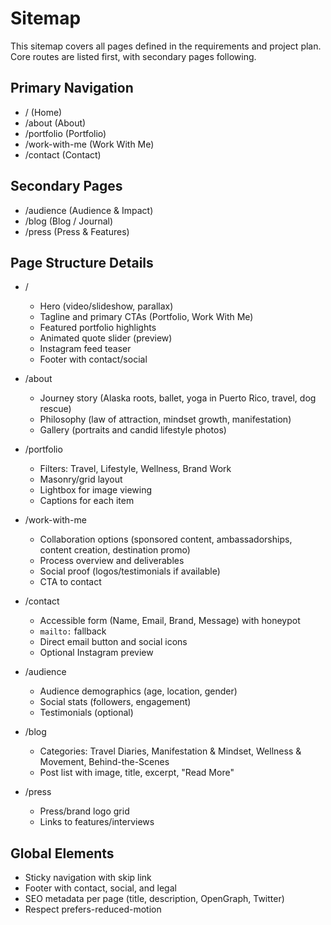 # Sitemap

This sitemap covers all pages defined in the requirements and project plan. Core routes are listed first, with secondary pages following.

## Primary Navigation

- / (Home)
- /about (About)
- /portfolio (Portfolio)
- /work-with-me (Work With Me)
- /contact (Contact)

## Secondary Pages

- /audience (Audience & Impact)
- /blog (Blog / Journal)
- /press (Press & Features)

## Page Structure Details

- /
  - Hero (video/slideshow, parallax)
  - Tagline and primary CTAs (Portfolio, Work With Me)
  - Featured portfolio highlights
  - Animated quote slider (preview)
  - Instagram feed teaser
  - Footer with contact/social

- /about
  - Journey story (Alaska roots, ballet, yoga in Puerto Rico, travel, dog rescue)
  - Philosophy (law of attraction, mindset growth, manifestation)
  - Gallery (portraits and candid lifestyle photos)

- /portfolio
  - Filters: Travel, Lifestyle, Wellness, Brand Work
  - Masonry/grid layout
  - Lightbox for image viewing
  - Captions for each item

- /work-with-me
  - Collaboration options (sponsored content, ambassadorships, content creation, destination promo)
  - Process overview and deliverables
  - Social proof (logos/testimonials if available)
  - CTA to contact

- /contact
  - Accessible form (Name, Email, Brand, Message) with honeypot
  - `mailto:` fallback
  - Direct email button and social icons
  - Optional Instagram preview

- /audience
  - Audience demographics (age, location, gender)
  - Social stats (followers, engagement)
  - Testimonials (optional)

- /blog
  - Categories: Travel Diaries, Manifestation & Mindset, Wellness & Movement, Behind-the-Scenes
  - Post list with image, title, excerpt, "Read More"

- /press
  - Press/brand logo grid
  - Links to features/interviews

## Global Elements

- Sticky navigation with skip link
- Footer with contact, social, and legal
- SEO metadata per page (title, description, OpenGraph, Twitter)
- Respect prefers-reduced-motion


